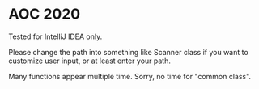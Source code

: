 # AOC 2020
Tested for IntelliJ IDEA only.

Please change the path into something like Scanner class if you want to customize user input, or at least enter your path.

Many functions appear multiple time. Sorry, no time for "common class".